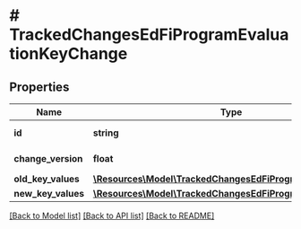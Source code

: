 # # TrackedChangesEdFiProgramEvaluationKeyChange

## Properties

Name | Type | Description | Notes
------------ | ------------- | ------------- | -------------
**id** | **string** | Resource identifier | [optional]
**change_version** | **float** | Change version | [optional]
**old_key_values** | [**\Resources\Model\TrackedChangesEdFiProgramEvaluationKey**](TrackedChangesEdFiProgramEvaluationKey.md) |  | [optional]
**new_key_values** | [**\Resources\Model\TrackedChangesEdFiProgramEvaluationKey**](TrackedChangesEdFiProgramEvaluationKey.md) |  | [optional]

[[Back to Model list]](../../README.md#models) [[Back to API list]](../../README.md#endpoints) [[Back to README]](../../README.md)
